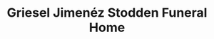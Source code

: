 ---
title: "Griesel Jimenéz Stodden Funeral Home"
url: /chicago/griesel-jimenez-stodden-funeral-home/
shop: Bestattungen
---